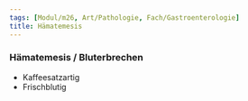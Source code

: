 ```yaml
---
tags: [Modul/m26, Art/Pathologie, Fach/Gastroenterologie]
title: Hämatemesis
---
```

### Hämatemesis / Bluterbrechen
- Kaffeesatzartig
- Frischblutig